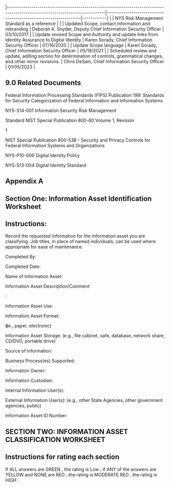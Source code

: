 |------------------------------------------------------------------------------------------------------------------------------|-----------------------------------------------------------------|------------|
|                                                                                                                              | NYS Risk Management Standard as a reference                     |            |
| Updated Scope, contact information  and rebranding                                                                           | Deborah A. Snyder,  Deputy Chief  Information  Security Officer | 03/10/2017 |
| Update revised Scope and Authority and  update links from Identity Assurance to Digital  Identity                            | Karen Sorady, Chief  Information Security  Officer              | 07/16/2020 |
| Update Scope language                                                                                                        | Karen Sorady, Chief  Information Security  Officer              | 05/19/2021 |
| Scheduled review and update, adding section for  determination of controls, grammatical changes,  and other minor revisions. | Chris DeSain, Chief  Information Security  Officer              | 01/05/2023 |

## **9.0 Related Documents**

Federal Information Processing Standards (FIPS) Publication 199: Standards for Security Categorization of Federal Information and Information Systems

NYS-S14-001 Information Security Risk Management

Standard NIST Special Publication 800-60 Volume 1, Revision

1

NIST Special Publication 800-53B - Security and Privacy Controls for Federal Information Systems and Organizations

NYS-P10-006 Digital Identity Policy

NYS-S13-004 Digital Identity Standard

## **Appendix A**

## **Section One: Information Asset Identification Worksheet**

## **Instructions:**

Record the requested information for the information asset you are classifying. Job titles, in place of named individuals, can be used where appropriate for ease of maintenance.

Completed By:

Completed Date:

Name of Information Asset:

Information Asset Description/Comment

:

Information Asset Use:

Information Asset Format:

**(i**e., paper, electronic)

Information Asset Storage: (e.g., file cabinet, safe, database, network share, CD/DVD, portable drive)

Source of Information:

Business Process(es) Supported:

Information Owner:

Information Custodian:

Internal Information User(s):

External Information User(s): (e.g., other State Agencies, other government agencies, public)

Information Asset ID Number:

## **SECTION TWO: INFORMATION ASSET CLASSIFICATION WORKSHEET**

## **Instructions for rating each section**

If ALL answers are GREEN , the rating is Low ; if ANY of the answers are YELLOW and NONE are RED , the rating is MODERATE RED , the rating is HIGH .